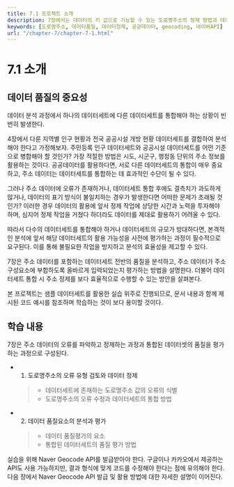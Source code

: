 ```yaml
---
title: 7.1 프로젝트 소개
description: 7장에서는 데이터의 키 값으로 기능할 수 있는 도로명주소의 정제 방법과 데이터 품질평가 방법에 대해 안내한다.
keywords: [도로명주소, 데이터품질, 데이터정제, 공공데이터, geocoding, 네이버API]
url: "/chapter-7/chapter-7-1.html"
---
```

# 7.1 소개

## 데이터 품질의 중요성

데이터 분석 과정에서 하나의 데이터세트에 다른 데이터세트를 통합해야 하는 상황이 빈번히 발생한다. 

4장에서 다룬 지역별 인구 현황과 전국 공공시설 개방 현황 데이터세트를 결합하여 분석해야 한다고 가정해보자. 주민등록 인구 데이터세트와 공공시설 데이터세트를 어떤 기준으로 병합해야 할 것인가? 가장 적절한 방법은 시도, 시군구, 행정동 단위의 주소 정보를 활용하는 것이다. 공공데이터를 활용하다면, 서로 다른 데이터세트의 통합이 매우 중요하고,  주소 데이터는 데이터세트를 통합하는 데 효과적인 수단이 될 수 있다.

그러나 주소 데이터에 오류가 존재하거나, 데이터세트 통합 후에도 결측치가 과도하게 많거나, 데이터의 표기 방식이 불일치하는 경우가 발생한다면 어떠한 문제가 초래될 것인가? 이러한 경우 데이터의 활용에 앞서 정제 작업에 상당한 시간과 노력을 투자해야 하며, 심지어 정제 작업을 거쳤다 하더라도 데이터를 제대로 활용하기 어려울 수 있다.

따라서 다수의 데이터세트를 통합해야 하거나 데이터세트의 규모가 방대하다면, 본격적인 분석에 앞서 해당 데이터세트의 활용 가능성을 사전에 평가하는 과정이 필수적으로 요구된다. 이를 통해 불필요한 작업을 방지하고 분석의 효율성을 제고할 수 있다.

7장은 주소 데이터를 포함하는 데이터세트 전반의 품질을 분석하고, 주소 데이터가 주소구성요소에 부합하도록 올바르게 입력되었는지 평가하는 방법을 설명한다. 더불어 데이터세트 통합 시 주소 정제를 보다 효율적으로 수행할 수 있는 방안을 살펴본다. 

본 프로젝트는 샘플 데이터세트를 활용한 실습 위주로 진행되므로, 문서 내용과 함께 제시된 코드 예시를 참조하며 학습하는 것이 보다 용이할 것이다.




## 학습 내용

7장은 주소 데이터의 오류를 파악하고 정제하는 과정과 통합된 데이터셋의 품질을 평가하는 과정으로 구성된다.

- 1. 도로명주소의 오류 유형 검토와 데이터 정제
    > - 데이터세트에 존재하는 도로명주소 값의 오류의 식별
    > - 도로명주소의 오류 수정과 데이터세트의 통합 방법


- 2. 데이터 품질요소의 분석과 평가
    > - 데이터 품질평가의 요소
    > - 통합된 데이터세트의 품질 평가 방법


실습을 위해 Naver Geocode API를 발급받아야 한다. 구글이나 카카오에서 제공하는 API도 사용 가능하지만, 결과 형식에 맞게 코드를 수정해야 한다는 점에 유의해야 한다. 다음 장에서 Naver Geocode API 발급 및 활용 방법에 대한 자세한 설명이 이어진다.










